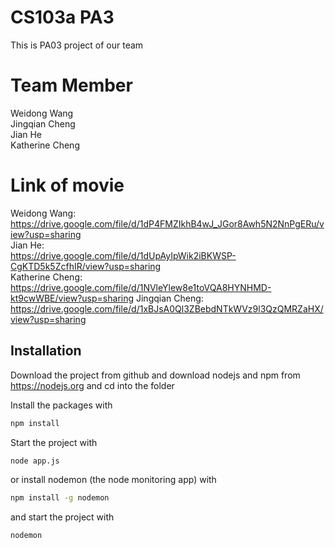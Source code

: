 # CS103a PA3

This is PA03 project of our team

# Team Member
Weidong Wang<br/>Jingqian Cheng<br/>Jian He<br/>Katherine Cheng

# Link of movie
Weidong Wang:<br/>
https://drive.google.com/file/d/1dP4FMZIkhB4wJ_JGor8Awh5N2NnPgERu/view?usp=sharing <br/>
Jian He: <br/>
https://drive.google.com/file/d/1dUpAyIpWik2iBKWSP-CgKTD5k5ZcfhIR/view?usp=sharing <br/>
Katherine Cheng: <br/>
https://drive.google.com/file/d/1NVleYlew8e1toVQA8HYNHMD-kt9cwWBE/view?usp=sharing
Jingqian Cheng: <br/>
https://drive.google.com/file/d/1xBJsA0Ql3ZBebdNTkWVz9l3QzQMRZaHX/view?usp=sharing

## Installation
Download the project from github and download nodejs and npm from https://nodejs.org
and cd into the folder

Install the packages with
``` bash
npm install
```
Start the project with
``` bash
node app.js
```
or install nodemon (the node monitoring app) with
``` bash
npm install -g nodemon
```
and start the project with
``` bash
nodemon
```
